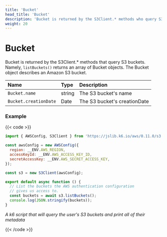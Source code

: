 ```yaml
---
title: 'Bucket'
head_title: 'Bucket'
description: 'Bucket is returned by the S3Client.* methods who query S3 buckets.'
weight: 20
---
```


# Bucket

Bucket is returned by the S3Client.\* methods that query S3 buckets. Namely, `listBuckets()` returns an array of Bucket objects. The Bucket object describes an Amazon S3 bucket.

| Name                  | Type   | Description                  |
| :-------------------- | :----- | :--------------------------- |
| `Bucket.name`         | string | The S3 bucket's name         |
| `Bucket.creationDate` | Date   | The S3 bucket's creationDate |

### Example

{{< code >}}

```javascript
import { AWSConfig, S3Client } from 'https://jslib.k6.io/aws/0.11.0/s3.js';

const awsConfig = new AWSConfig({
  region: __ENV.AWS_REGION,
  accessKeyId: __ENV.AWS_ACCESS_KEY_ID,
  secretAccessKey: __ENV.AWS_SECRET_ACCESS_KEY,
});

const s3 = new S3Client(awsConfig);

export default async function () {
  // List the buckets the AWS authentication configuration
  // gives us access to.
  const buckets = await s3.listBuckets();
  console.log(JSON.stringify(buckets));
}
```

_A k6 script that will query the user's S3 buckets and print all of their metadata_

{{< /code >}}

